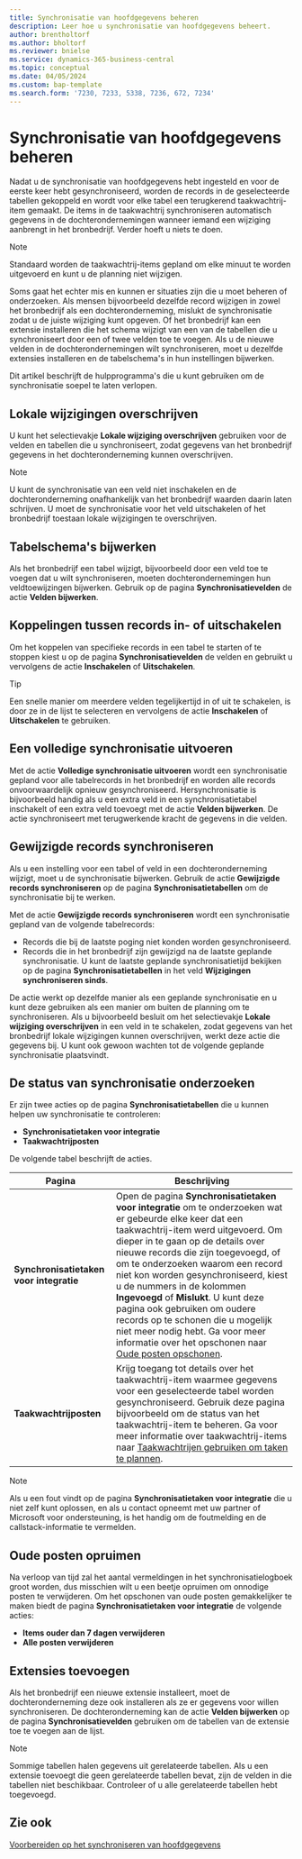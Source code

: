 ```yaml
---
title: Synchronisatie van hoofdgegevens beheren
description: Leer hoe u synchronisatie van hoofdgegevens beheert.
author: brentholtorf
ms.author: bholtorf
ms.reviewer: bnielse
ms.service: dynamics-365-business-central
ms.topic: conceptual
ms.date: 04/05/2024
ms.custom: bap-template
ms.search.form: '7230, 7233, 5338, 7236, 672, 7234'
---
```

# <a name="manage-master-data-synchronization"></a>Synchronisatie van hoofdgegevens beheren

Nadat u de synchronisatie van hoofdgegevens hebt ingesteld en voor de eerste keer hebt gesynchroniseerd, worden de records in de geselecteerde tabellen gekoppeld en wordt voor elke tabel een terugkerend taakwachtrij-item gemaakt. De items in de taakwachtrij synchroniseren automatisch gegevens in de dochterondernemingen wanneer iemand een wijziging aanbrengt in het bronbedrijf. Verder hoeft u niets te doen.

> [!NOTE]
> Standaard worden de taakwachtrij-items gepland om elke minuut te worden uitgevoerd en kunt u de planning niet wijzigen.

Soms gaat het echter mis en kunnen er situaties zijn die u moet beheren of onderzoeken. Als mensen bijvoorbeeld dezelfde record wijzigen in zowel het bronbedrijf als een dochteronderneming, mislukt de synchronisatie zodat u de juiste wijziging kunt opgeven. Of het bronbedrijf kan een extensie installeren die het schema wijzigt van een van de tabellen die u synchroniseert door een of twee velden toe te voegen. Als u de nieuwe velden in de dochterondernemingen wilt synchroniseren, moet u dezelfde extensies installeren en de tabelschema's in hun instellingen bijwerken.

Dit artikel beschrijft de hulpprogramma's die u kunt gebruiken om de synchronisatie soepel te laten verlopen.

## <a name="overwrite-local-changes"></a>Lokale wijzigingen overschrijven

U kunt het selectievakje  **Lokale wijziging overschrijven** gebruiken voor de velden en tabellen die u synchroniseert, zodat gegevens van het bronbedrijf gegevens in het dochteronderneming kunnen overschrijven.

> [!NOTE]
> U kunt de synchronisatie van een veld niet inschakelen en de dochteronderneming onafhankelijk van het bronbedrijf waarden daarin laten schrijven. U moet de synchronisatie voor het veld uitschakelen of het bronbedrijf toestaan lokale wijzigingen te overschrijven.

## <a name="update-table-schemas"></a>Tabelschema's bijwerken

Als het bronbedrijf een tabel wijzigt, bijvoorbeeld door een veld toe te voegen dat u wilt synchroniseren, moeten dochterondernemingen hun veldtoewijzingen bijwerken. Gebruik op de pagina **Synchronisatievelden** de actie **Velden bijwerken**.

## <a name="enable-or-disable-couplings-between-records"></a>Koppelingen tussen records in- of uitschakelen

Om het koppelen van specifieke records in een tabel te starten of te stoppen kiest u op de pagina **Synchronisatievelden** de velden en gebruikt u vervolgens de actie **Inschakelen** of **Uitschakelen**.

> [!TIP]
> Een snelle manier om meerdere velden tegelijkertijd in of uit te schakelen, is door ze in de lijst te selecteren en vervolgens de actie **Inschakelen** of **Uitschakelen** te gebruiken.

## <a name="run-a-full-synchronization"></a>Een volledige synchronisatie uitvoeren

Met de actie **Volledige synchronisatie uitvoeren** wordt een synchronisatie gepland voor alle tabelrecords in het bronbedrijf en worden alle records onvoorwaardelijk opnieuw gesynchroniseerd. Hersynchronisatie is bijvoorbeeld handig als u een extra veld in een synchronisatietabel inschakelt of een extra veld toevoegt met de actie **Velden bijwerken**. De actie synchroniseert met terugwerkende kracht de gegevens in die velden.

## <a name="synchronize-modified-records"></a>Gewijzigde records synchroniseren

Als u een instelling voor een tabel of veld in een dochteronderneming wijzigt, moet u de synchronisatie bijwerken. Gebruik de actie **Gewijzigde records synchroniseren** op de pagina **Synchronisatietabellen** om de synchronisatie bij te werken.

Met de actie **Gewijzigde records synchroniseren** wordt een synchronisatie gepland van de volgende tabelrecords:

* Records die bij de laatste poging niet konden worden gesynchroniseerd.
* Records die in het bronbedrijf zijn gewijzigd na de laatste geplande synchronisatie. U kunt de laatste geplande synchronisatietijd bekijken op de pagina **Synchronisatietabellen** in het veld **Wijzigingen synchroniseren sinds**.

De actie werkt op dezelfde manier als een geplande synchronisatie en u kunt deze gebruiken als een manier om buiten de planning om te synchroniseren. Als u bijvoorbeeld besluit om het selectievakje **Lokale wijziging overschrijven** in een veld in te schakelen, zodat gegevens van het bronbedrijf lokale wijzigingen kunnen overschrijven, werkt deze actie die gegevens bij. U kunt ook gewoon wachten tot de volgende geplande synchronisatie plaatsvindt.

## <a name="investigate-the-status-of-synchronization"></a>De status van synchronisatie onderzoeken

Er zijn twee acties op de pagina **Synchronisatietabellen** die u kunnen helpen uw synchronisatie te controleren:

* **Synchronisatietaken voor integratie**
* **Taakwachtrijposten**

De volgende tabel beschrijft de acties.

|Pagina  |Beschrijving  |
|---------|---------|
|**Synchronisatietaken voor integratie**     | Open de pagina **Synchronisatietaken voor integratie** om te onderzoeken wat er gebeurde elke keer dat een taakwachtrij-item werd uitgevoerd. Om dieper in te gaan op de details over nieuwe records die zijn toegevoegd, of om te onderzoeken waarom een record niet kon worden gesynchroniseerd, kiest u de nummers in de kolommen **Ingevoegd** of **Mislukt**. U kunt deze pagina ook gebruiken om oudere records op te schonen die u mogelijk niet meer nodig hebt. Ga voor meer informatie over het opschonen naar [Oude posten opschonen](#clean-up-old-entries).        |
|**Taakwachtrijposten**     | Krijg toegang tot details over het taakwachtrij-item waarmee gegevens voor een geselecteerde tabel worden gesynchroniseerd. Gebruik deze pagina bijvoorbeeld om de status van het taakwachtrij-item te beheren. Ga voor meer informatie over taakwachtrij-items naar [Taakwachtrijen gebruiken om taken te plannen](admin-job-queues-schedule-tasks.md).     |

> [!NOTE]
> Als u een fout vindt op de pagina **Synchronisatietaken voor integratie** die u niet zelf kunt oplossen, en als u contact opneemt met uw partner of Microsoft voor ondersteuning, is het handig om de foutmelding en de callstack-informatie te vermelden.

## <a name="clean-up-old-entries"></a>Oude posten opruimen

Na verloop van tijd zal het aantal vermeldingen in het synchronisatielogboek groot worden, dus misschien wilt u een beetje opruimen om onnodige posten te verwijderen. Om het opschonen van oude posten gemakkelijker te maken biedt de pagina **Synchronisatietaken voor integratie** de volgende acties:

* **Items ouder dan 7 dagen verwijderen**
* **Alle posten verwijderen**

## <a name="adding-extensions"></a>Extensies toevoegen

Als het bronbedrijf een nieuwe extensie installeert, moet de dochteronderneming deze ook installeren als ze er gegevens voor willen synchroniseren. De dochteronderneming kan de actie **Velden bijwerken** op de pagina **Synchronisatievelden** gebruiken om de tabellen van de extensie toe te voegen aan de lijst.

> [!NOTE]
> Sommige tabellen halen gegevens uit gerelateerde tabellen. Als u een extensie toevoegt die geen gerelateerde tabellen bevat, zijn de velden in die tabellen niet beschikbaar. Controleer of u alle gerelateerde tabellen hebt toegevoegd.

<!--
## <a name="recreate-a-deleted-job-queue-entry"></a>Recreate a deleted job queue entry

If the recurring job queue entry is deleted for a table, you can quickly recreate it. On the **Synchronization Tables** page, choose the **Use Default Synchronization Setup** action.
-->

## <a name="see-also"></a>Zie ook

[Voorbereiden op het synchroniseren van hoofdgegevens](admin-set-up-data-sync.md)
